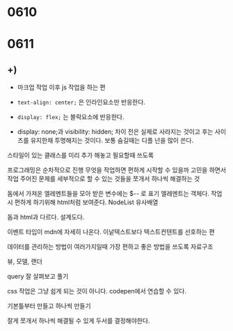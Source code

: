 # 0610
# 0611
## +)
- 마크업 작업 이후 js 작업을 하는 편

- `text-align: center;` 은 인라인요소만 반응한다.
- `display: flex;` 는 블락요소에 반응한다.

- display: none;과 visibility: hidden; 차이
전은 실제로 사라지는 것이고 후는 사이즈를 유지한채 투명해지는 것이다.
보통 숨길때는 디플 넌을 많이 쓴다. 

스타일이 있는 클래스를 미리 추가 해놓고 필요할때 쓰도록

프로그래밍은 순차적으로 진행
무엇을 작업하면 편하게 시작할 수 있을까 고민을 하면서 작업
주어진 문제를 세부적으로 할 수 있는 것들을 쪼개서 하나씩 해결하는 것

돔에서 가져온 엘레멘트들을 모아 받은 변수에는 $-- 로 표기
엘레멘트는 객체다. 작업시 편하게 하기위해 html처럼 보여준다.
NodeList 유사배열

돔과 html과 다르다. 설계도다.

이벤트 타입이 mdn에 자세히 나온다.
이넡텍스트보다 텍스트컨텐트를 선호하는 편

데이터를 관리하는 방법이 여러가지일때 가장 편하고 좋은 방법을 쓰도록
자료구조

뷰, 모델, 랜더

query 잘 살펴보고 풀기

css 작업은 그냥 쉽게 되는 것이 아니다.
codepen에서 연습할 수 있다.

기본틀부터 만들고 하나씩 만들기

잘게 쪼개서 하나씩 해결될 수 있게 
두서를 결정해야한다.